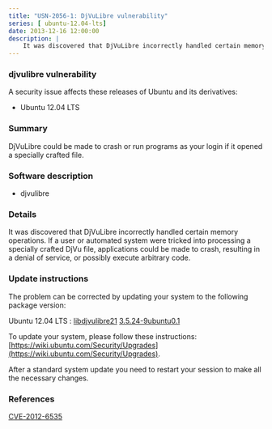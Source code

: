 ```yaml
---
title: "USN-2056-1: DjVuLibre vulnerability"
series: [ ubuntu-12.04-lts]
date: 2013-12-16 12:00:00
description: |
    It was discovered that DjVuLibre incorrectly handled certain memory operations. If a user or automated system were tricked into processing a specially crafted DjVu file, applications could be made to crash, resulting in a denial of service, or possibly execute arbitrary code. 
--- 
```

 
### djvulibre vulnerability

A security issue affects these releases of Ubuntu and its derivatives:

* Ubuntu 12.04 LTS

### Summary

DjVuLibre could be made to crash or run programs as your login if it opened a specially crafted file.

### Software description

* djvulibre 

### Details

It was discovered that DjVuLibre incorrectly handled certain memory operations. If a user or automated system were tricked into processing a specially crafted DjVu file, applications could be made to crash, resulting in a denial of service, or possibly execute arbitrary code. 

### Update instructions

The problem can be corrected by updating your system to the following package version:

Ubuntu 12.04 LTS
 : [libdjvulibre21](https://launchpad.net/ubuntu/+source/djvulibre) <span> [3.5.24-9ubuntu0.1](https://launchpad.net/ubuntu/+source/djvulibre/3.5.24-9ubuntu0.1) </span> 

To update your system, please follow these instructions: [https://wiki.ubuntu.com/Security/Upgrades](https://wiki.ubuntu.com/Security/Upgrades).

After a standard system update you need to restart your session to make all the necessary changes. 

### References

 [CVE-2012-6535](http://people.ubuntu.com/~ubuntu-security/cve/CVE-2012-6535)
 
